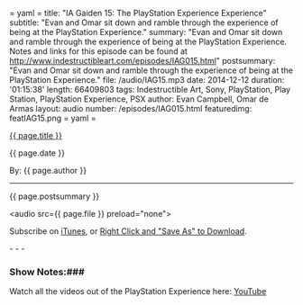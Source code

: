 = yaml =
title: "IA Gaiden 15: The PlayStation Experience Experience"
subtitle: "Evan and Omar sit down and ramble through the experience of being at the PlayStation Experience."
summary: "Evan and Omar sit down and ramble through the experience of being at the PlayStation Experience. Notes and links for this episode can be found at http://www.indestructibleart.com/episodes/IAG015.html"
postsummary: "Evan and Omar sit down and ramble through the experience of being at the PlayStation Experience."
file: /audio/IAG15.mp3
date: 2014-12-12
duration: '01:15:38'
length: 66409803
tags: Indestructible Art, Sony, PlayStation, Play Station, PlayStation Experience, PSX
author: Evan Campbell, Omar de Armas
layout: audio
number: /episodes/IAG015.html
featuredimg: featIAG15.png
= yaml =

<a href="{{ page.url }}" class='postTitleLink'><p class='postTitle'>{{ page.title }}</p></a>
<p class='postPublished'>{{ page.date }}</p>
<p class='postAuthor'>By: {{ page.author }}</p>
<hr>

<p class='podcastSummary'>{{ page.postsummary }}</p>

<audio src={{ page.file }} preload="none"></audio>
<p class='subLinks'>Subscribe on <a href='http://bit.ly/iapodcast'>iTunes</a>, or <a href={{ page.file }}>Right Click and "Save As" to Download</a>.</p>
- - -

### Show Notes:###
Watch all the videos out of the PlayStation Experience here: [YouTube](https://www.youtube.com/playlist?list=PLol_ykYs3OQ7P0j5YYixFe4VMp78OVf0N)